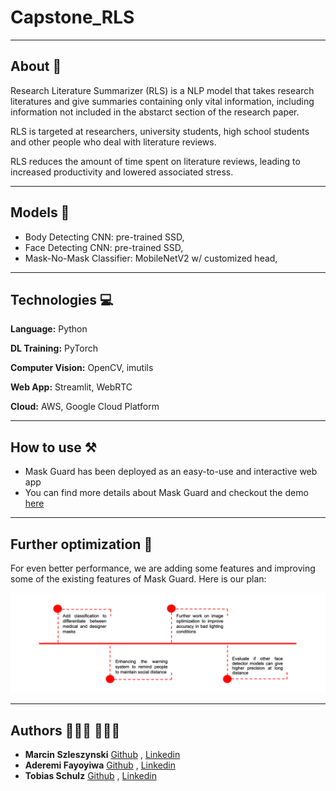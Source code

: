 # Capstone_RLS

---

## About 📝
Research Literature Summarizer (RLS) is a NLP model that takes research literatures and give summaries containing only vital information, including information not included in the abstarct section of the research paper.

RLS is targeted at researchers, university students, high school students and other people who deal with literature reviews. 

RLS reduces the amount of time spent on literature reviews, leading to increased productivity and lowered associated stress.

---

## Models 🤖
- Body Detecting CNN: pre-trained SSD,
- Face Detecting CNN: pre-trained SSD,
- Mask-No-Mask Classifier: MobileNetV2 w/ customized head,

---

## Technologies 💻

__Language:__ Python 

__DL Training:__ PyTorch

__Computer Vision:__ OpenCV, imutils

__Web App:__ Streamlit, WebRTC 

__Cloud:__ AWS, Google Cloud Platform


---

## How to use ⚒
- Mask Guard has been deployed as an easy-to-use and interactive web app  
- You can find more details about Mask Guard and checkout the demo [here](https://maskguard.link/)

---

## Further optimization 🚧
For even better performance, we are adding some features and improving some of the existing features of Mask Guard. Here is our plan:

![Road map](https://github.com/Tobias-GH-Schulz/mask-detector/blob/main/app/images/timeline.png "Road map") 

---

## Authors 👨🏾‍💻 👩🏾‍💻
- **Marcin Szleszynski** [Github](https://github.com/martinezpl) , [Linkedin](https://www.linkedin.com/in/marcin-szleszynski-560b021bb/)
- **Aderemi Fayoyiwa** [Github](https://github.com/AderemiF) , [Linkedin](https://www.linkedin.com/in/aderemi-fayoyiwa/)
- **Tobias Schulz** [Github](https://github.com/Tobias-GH-Schulz) , [Linkedin](https://www.linkedin.com/in/tobias-schulz-77b09691/)
